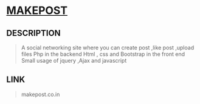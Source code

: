 # [MAKEPOST](http://makepost.co.in/)

## DESCRIPTION

> A social networking site where you can create post ,like post ,upload files 
> Php in the backend 
> Html , css and  Bootstrap in the front end
> Small usage of jquery ,Ajax and javascript

## LINK

> makepost.co.in